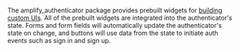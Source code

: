 The amplify_authenticator package provides prebuilt widgets for [building custom UIs](https://ui.docs.amplify.aws/components/authenticator?platform=flutter#full-ui-customization). All of the prebuilt widgets are integrated into the authenticator's state. Forms and form fields will automatically update the authenticator's state on change, and buttons will use data from the state to initiate auth events such as sign in and sign up.
